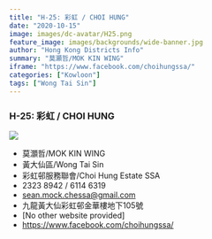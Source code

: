 ```yaml
---
title: "H-25: 彩虹 / CHOI HUNG"
date: "2020-10-15"
image: images/dc-avatar/H25.png
feature_image: images/backgrounds/wide-banner.jpg
author: "Hong Kong Districts Info"
summary: "莫灝哲/MOK KIN WING"
iframe: "https://www.facebook.com/choihungssa/"
categories: ["Kowloon"]
tags: ["Wong Tai Sin"]
---
```


### H-25: 彩虹 / CHOI HUNG  
![](/images/dc-avatar/H25.png)  

 - 莫灝哲/MOK KIN WING  
 - 黃大仙區/Wong Tai Sin  
 - 彩虹邨服務聯會/Choi Hung Estate SSA  
 - 2323 8942 / 6114 6319  
 - sean.mock.chessa@gmail.com  
 - 九龍黃大仙彩虹邨金華樓地下105號  
 - [No other website provided]  
 - https://www.facebook.com/choihungssa/

